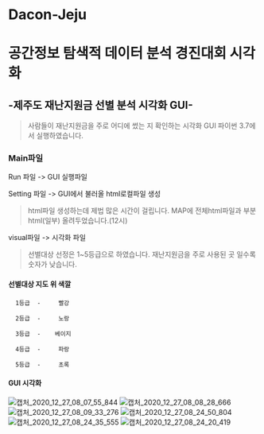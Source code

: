 # Dacon-Jeju
# 공간정보 탐색적 데이터 분석 경진대회 시각화

## -제주도 재난지원금 선별 분석 시각화 GUI-

> 사람들이 재난지원금을 주로 어디에 썼는 지 확인하는 시각화 GUI
> 파이썬 3.7에서 실행하였습니다.

### Main파일

Run 파일 -> GUI 실행파일 

Setting 파일 -> GUI에서 불러올 html로컬파일 생성

>html파일 생성하는데 제법 많은 시간이 걸립니다. 
>MAP에 전체html파일과 부분html(일부) 올려두었습니다.(12시)

visual파일 -> 시각화 파일

> 선별대상 선정은 1~5등급으로 하였습니다. 재난지원금을 주로 사용된 곳 일수록 숫자가 낮습니다.

#### 선별대상   지도 위 색깔

      1등급  -     빨강

      2등급  -     노랑

      3등급  -    베이지

      4등급  -     파랑

      5등급  -     초록

#### GUI 시각화

![캡처_2020_12_27_08_07_55_844](https://user-images.githubusercontent.com/76610293/103162909-2b7f5400-483a-11eb-8dea-c222c988106b.png)
![캡처_2020_12_27_08_08_28_666](https://user-images.githubusercontent.com/76610293/103162914-3934d980-483a-11eb-81b7-8cc62cccd1bc.png)
![캡처_2020_12_27_08_09_33_276](https://user-images.githubusercontent.com/76610293/103162917-3fc35100-483a-11eb-8ca3-f05124468972.png)
![캡처_2020_12_27_08_24_50_804](https://user-images.githubusercontent.com/76610293/103162921-4f429a00-483a-11eb-95a7-54ea7691d0e5.png)
![캡처_2020_12_27_08_24_35_555](https://user-images.githubusercontent.com/76610293/103162919-4b167c80-483a-11eb-9d6e-515313d37905.png)
![캡처_2020_12_27_08_24_20_419](https://user-images.githubusercontent.com/76610293/103162918-45209b80-483a-11eb-83bb-dc32b15f4bfc.png)
